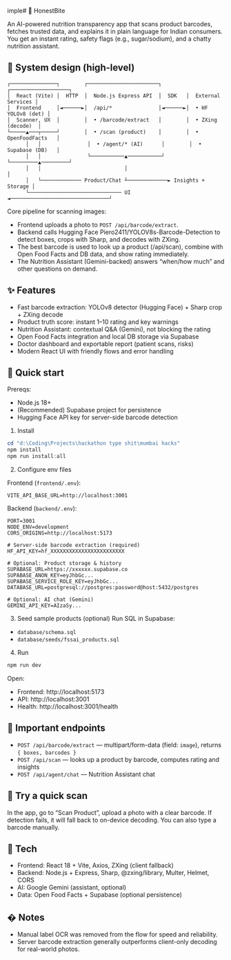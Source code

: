 imple# 🥗 HonestBite

An AI-powered nutrition transparency app that scans product barcodes, fetches trusted data, and explains it in plain language for Indian consumers. You get an instant rating, safety flags (e.g., sugar/sodium), and a chatty nutrition assistant.

## 🧭 System design (high-level)

```
┌───────────────┐        ┌───────────────────────┐        ┌───────────────────┐
│  React (Vite) │  HTTP  │  Node.js Express API  │  SDK   │  External Services │
│  Frontend     │◄──────►│  /api/*               │◄──────►│  • HF YOLOv8 (det) │
│  Scanner, UX  │        │  • /barcode/extract   │        │  • ZXing (decode)  │
└─────▲───┬─────┘        │  • /scan (product)    │        │  • OpenFoodFacts   │
      │   │               │  • /agent/* (AI)      │        │  • Supabase (DB)   │
      │   │               └───────────▲───────────┘        └─────────▲─────────┘
      │   │                           │                                 │
      │   └───────────── Product/Chat ┴─────────────► Insights + Storage │
      └────────────────────────────── UI ◄────────────────────────────────┘
```

Core pipeline for scanning images:
- Frontend uploads a photo to `POST /api/barcode/extract`.
- Backend calls Hugging Face Piero2411/YOLOV8s-Barcode-Detection to detect boxes, crops with Sharp, and decodes with ZXing.
- The best barcode is used to look up a product (/api/scan), combine with Open Food Facts and DB data, and show rating immediately.
- The Nutrition Assistant (Gemini-backed) answers “when/how much” and other questions on demand.

## ✨ Features

- Fast barcode extraction: YOLOv8 detector (Hugging Face) + Sharp crop + ZXing decode
- Product truth score: instant 1–10 rating and key warnings
- Nutrition Assistant: contextual Q&A (Gemini), not blocking the rating
- Open Food Facts integration and local DB storage via Supabase
- Doctor dashboard and exportable report (patient scans, risks)
- Modern React UI with friendly flows and error handling

## 🚀 Quick start

Prereqs:
- Node.js 18+
- (Recommended) Supabase project for persistence
- Hugging Face API key for server-side barcode detection

1) Install
```powershell
cd "d:\Coding\Projects\hackathon type shit\mumbai hacks"
npm install
npm run install:all
```

2) Configure env files

Frontend (`frontend/.env`):
```env
VITE_API_BASE_URL=http://localhost:3001
```

Backend (`backend/.env`):
```env
PORT=3001
NODE_ENV=development
CORS_ORIGINS=http://localhost:5173

# Server-side barcode extraction (required)
HF_API_KEY=hf_XXXXXXXXXXXXXXXXXXXXXXXX

# Optional: Product storage & history
SUPABASE_URL=https://xxxxxx.supabase.co
SUPABASE_ANON_KEY=eyJhbGc...
SUPABASE_SERVICE_ROLE_KEY=eyJhbGc...
DATABASE_URL=postgresql://postgres:password@host:5432/postgres

# Optional: AI chat (Gemini)
GEMINI_API_KEY=AIzaSy...
```

3) Seed sample products (optional)
Run SQL in Supabase:
- `database/schema.sql`
- `database/seeds/fssai_products.sql`

4) Run
```powershell
npm run dev
```

Open:
- Frontend: http://localhost:5173
- API:      http://localhost:3001
- Health:   http://localhost:3001/health

## 🔌 Important endpoints

- `POST /api/barcode/extract` — multipart/form-data (field: `image`), returns `{ boxes, barcodes }`
- `POST /api/scan` — looks up a product by barcode, computes rating and insights
- `POST /api/agent/chat` — Nutrition Assistant chat

## 🧪 Try a quick scan

In the app, go to “Scan Product”, upload a photo with a clear barcode. If detection fails, it will fall back to on-device decoding. You can also type a barcode manually.

## 🧰 Tech

- Frontend: React 18 + Vite, Axios, ZXing (client fallback)
- Backend: Node.js + Express, Sharp, @zxing/library, Multer, Helmet, CORS
- AI: Google Gemini (assistant, optional)
- Data: Open Food Facts + Supabase (optional persistence)

## � Notes

- Manual label OCR was removed from the flow for speed and reliability.
- Server barcode extraction generally outperforms client-only decoding for real-world photos.


